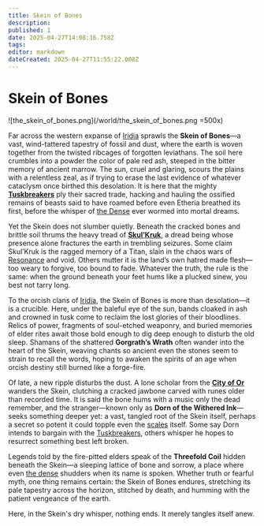 ```yaml
---
title: Skein of Bones
description: 
published: 1
date: 2025-04-27T14:08:16.758Z
tags: 
editor: markdown
dateCreated: 2025-04-27T11:55:22.008Z
---
```


# Skein of Bones

![the_skein_of_bones.png](/world/the_skein_of_bones.png =500x)

Far across the western expanse of [Iridia](/geography/cosmology/iridia.md) sprawls the **Skein of Bones**—a vast, wind-tattered tapestry of fossil and dust, where the earth is woven together from the twisted ribcages of forgotten leviathans. The soil here crumbles into a powder the color of pale red ash, steeped in the bitter memory of ancient marrow. The sun, cruel and glaring, scours the plains with a relentless zeal, as if trying to erase the last evidence of whatever cataclysm once birthed this desolation. It is here that the mighty **[Tuskbreakers](/structure/society/profession/tuskbreakers.md)** ply their sacred trade, hacking and hauling the ossified remains of beasts said to have roamed before even Etheria breathed its first, before the whisper of [the Dense](/geography/cosmology/plane-of-existance/the-dense.md) ever wormed into mortal dreams.

Yet the Skein does not slumber quietly. Beneath the cracked bones and brittle soil thrums the heavy tread of **[Skul’Kruk](/being/titan/skul-kruk.md)**, a dread being whose presence alone fractures the earth in trembling seizures. Some claim Skul’Kruk is the ragged memory of a Titan, slain in the chaos wars of [Resonance](/structure/mechanic/resonance.md) and void. Others mutter it is the land’s own hatred made flesh—too weary to forgive, too bound to fade. Whatever the truth, the rule is the same: when the ground beneath your feet hums like a plucked sinew, you best not tarry long.

To the orcish clans of [Iridia](/geography/cosmology/iridia.md), the Skein of Bones is more than desolation—it is a crucible. Here, under the baleful eye of the sun, bands cloaked in ash and crowned in tusk come to reclaim the lost glories of their bloodlines. Relics of power, fragments of soul-etched weaponry, and buried memories of elder rites await those bold enough to dig deep enough to disturb the old sleep. Shamans of the shattered **Gorgrath’s Wrath** often wander into the heart of the Skein, weaving chants so ancient even the stones seem to strain to recall the words, hoping to awaken the spirits of an age when orcish destiny still burned like a forge-fire.

Of late, a new ripple disturbs the dust. A lone scholar from the **[City of Or](/geography/settlement/city/city-of-or.md)** wanders the Skein, clutching a cracked jawbone carved with runes older than recorded time. It is said the bone hums with a music only the dead remember, and the stranger—known only as **Dorn of the Withered Ink**—seeks something deeper yet: a vast, tangled root of the Skein itself, perhaps a secret so potent it could topple even the [scales](/geography/landmark/scale.md) itself. Some say Dorn intends to bargain with the [Tuskbreakers](/structure/society/profession/tuskbreakers.md), others whisper he hopes to resurrect something best left broken.

Legends told by the fire-pitted elders speak of the **Threefold Coil** hidden beneath the Skein—a sleeping lattice of bone and sorrow, a place where even [the dense](/geography/cosmology/plane-of-existance/the-dense.md) shudders when its name is spoken. Whether truth or fearful myth, one thing remains certain: the Skein of Bones endures, stretching its pale tapestry across the horizon, stitched by death, and humming with the patient vengeance of the earth.

Here, in the Skein's dry whisper, nothing ends. It merely tangles itself anew.
